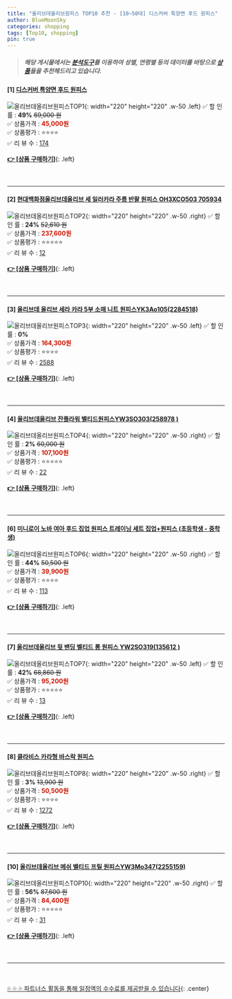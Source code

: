 ```yaml
---
title: "올리브데올리브원피스 TOP10 추천 - [10~50대] 디스커버 특양면 후드 원피스"
author: BlueMoonSky
categories: shopping
tags: [Top10, shopping]
pin: true
---
```


> ##### 해당 게시물에서는 [**분석도구**](https://itemscout.io/)를 이용하여 **성별**, **연령별** 등의 데이터를 바탕으로 [**상품**](https://link.coupang.com/a/baae76)들을 추천해드리고 있습니다.

#### [1] [디스커버 특양면 후드 원피스](https://link.coupang.com/re/AFFSDP?lptag=AF5964186&subid=bluemoonsky6999&pageKey=7625518378&traceid=V0-153&itemId=20226217909&vendorItemId=87315308428)
![올리브데올리브원피스TOP1](https://thumbnail9.coupangcdn.com/thumbnails/remote/230x230ex/image/vendor_inventory/ff57/3be902cd207698386370d64cd2b073df7bb2c8e777ec1ee8c295a9f147fa.jpg){: width="220" height="220" .w-50 .left}
✅ 할 인 률 : **49%** ~~<del class="base-price"> 69,000  </del>원~~<br>
✅ 상품가격 : <span style="color:#cb1400"> **45,000원** </span><br>
✅ 상품평가 : ⭐⭐⭐⭐<br>
✅ 리 뷰 수 : [174](https://link.coupang.com/re/AFFSDP?lptag=AF5964186&subid=bluemoonsky6999&pageKey=7625518378&traceid=V0-153&itemId=20226217909&vendorItemId=87315308428)<br>
<br>
[**👉  [상품 구매하기]**](https://link.coupang.com/re/AFFSDP?lptag=AF5964186&subid=bluemoonsky6999&pageKey=7625518378&traceid=V0-153&itemId=20226217909&vendorItemId=87315308428){: .left}
<br>
<br>
<br>

***

#### [2] [현대백화점올리브데올리브 세 일러카라 주름 반팔 원피스 OH3XCO503 705934](https://link.coupang.com/re/AFFSDP?lptag=AF5964186&subid=bluemoonsky6999&pageKey=7545422298&traceid=V0-153&itemId=19845470055&vendorItemId=86946868155)
![올리브데올리브원피스TOP2](https://thumbnail6.coupangcdn.com/thumbnails/remote/230x230ex/image/vendor_inventory/5d70/c0a6f628d786882c169628bd546630fd93c0f03c79a3635f7e6e92a843cb.jpg){: width="220" height="220" .w-50 .right}
✅ 할 인 률 : **24%** ~~<del class="base-price"> 52,610  </del>원~~<br>
✅ 상품가격 : <span style="color:#cb1400"> **237,600원** </span><br>
✅ 상품평가 : ⭐⭐⭐⭐⭐<br>
✅ 리 뷰 수 : [12](https://link.coupang.com/re/AFFSDP?lptag=AF5964186&subid=bluemoonsky6999&pageKey=7545422298&traceid=V0-153&itemId=19845470055&vendorItemId=86946868155)<br>
<br>
[**👉  [상품 구매하기]**](https://link.coupang.com/re/AFFSDP?lptag=AF5964186&subid=bluemoonsky6999&pageKey=7545422298&traceid=V0-153&itemId=19845470055&vendorItemId=86946868155){: .left}
<br>
<br>
<br>

***

#### [3] [올리브데 올리브 세라 카라 5부 소매 니트 원피스YK3Ao105(2284518)](https://link.coupang.com/re/AFFSDP?lptag=AF5964186&subid=bluemoonsky6999&pageKey=7615924287&traceid=V0-153&itemId=20180844371&vendorItemId=87272539699)
![올리브데올리브원피스TOP3](https://thumbnail8.coupangcdn.com/thumbnails/remote/230x230ex/image/vendor_inventory/055a/09f5ec1e3f37b44d8d1af7194bddd7d8317d5a81dc6dc4681cfd7fc6dd8f.jpg){: width="220" height="220" .w-50 .left}
✅ 할 인 률 : **0%** <br>
✅ 상품가격 : <span style="color:#cb1400"> **164,300원** </span><br>
✅ 상품평가 : ⭐⭐⭐⭐<br>
✅ 리 뷰 수 : [2588](https://link.coupang.com/re/AFFSDP?lptag=AF5964186&subid=bluemoonsky6999&pageKey=7615924287&traceid=V0-153&itemId=20180844371&vendorItemId=87272539699)<br>
<br>
[**👉  [상품 구매하기]**](https://link.coupang.com/re/AFFSDP?lptag=AF5964186&subid=bluemoonsky6999&pageKey=7615924287&traceid=V0-153&itemId=20180844371&vendorItemId=87272539699){: .left}
<br>
<br>
<br>

***

#### [4] [올리브데올리브 잔플라워 벨티드원피스YW3SO303(258978 )](https://link.coupang.com/re/AFFSDP?lptag=AF5964186&subid=bluemoonsky6999&pageKey=7601570648&traceid=V0-153&itemId=20110031574&vendorItemId=87204804894)
![올리브데올리브원피스TOP4](https://thumbnail9.coupangcdn.com/thumbnails/remote/230x230ex/image/vendor_inventory/8271/a2774b9e5c00a3dcb7419fe33e961de69c3064a9fcef103fc62fbf6e8294.jpg){: width="220" height="220" .w-50 .right}
✅ 할 인 률 : **2%** ~~<del class="base-price"> 60,000  </del>원~~<br>
✅ 상품가격 : <span style="color:#cb1400"> **107,100원** </span><br>
✅ 상품평가 : ⭐⭐⭐⭐⭐<br>
✅ 리 뷰 수 : [22](https://link.coupang.com/re/AFFSDP?lptag=AF5964186&subid=bluemoonsky6999&pageKey=7601570648&traceid=V0-153&itemId=20110031574&vendorItemId=87204804894)<br>
<br>
[**👉  [상품 구매하기]**](https://link.coupang.com/re/AFFSDP?lptag=AF5964186&subid=bluemoonsky6999&pageKey=7601570648&traceid=V0-153&itemId=20110031574&vendorItemId=87204804894){: .left}
<br>
<br>
<br>

***

#### [6] [미니로이 노바 여아 후드 집업 원피스 트레이닝 세트 집업+원피스 (초등학생 - 중학생)](https://link.coupang.com/re/AFFSDP?lptag=AF5964186&subid=bluemoonsky6999&pageKey=7164220332&traceid=V0-153&itemId=18035791428&vendorItemId=85190246559)
![올리브데올리브원피스TOP6](https://thumbnail9.coupangcdn.com/thumbnails/remote/230x230ex/image/vendor_inventory/92b6/101150d34d20bdc451239c222316025985e04dc9a8474e4871fac8b79d1a.jpg){: width="220" height="220" .w-50 .right}
✅ 할 인 률 : **44%** ~~<del class="base-price"> 50,500  </del>원~~<br>
✅ 상품가격 : <span style="color:#cb1400"> **39,900원** </span><br>
✅ 상품평가 : ⭐⭐⭐⭐<br>
✅ 리 뷰 수 : [113](https://link.coupang.com/re/AFFSDP?lptag=AF5964186&subid=bluemoonsky6999&pageKey=7164220332&traceid=V0-153&itemId=18035791428&vendorItemId=85190246559)<br>
<br>
[**👉  [상품 구매하기]**](https://link.coupang.com/re/AFFSDP?lptag=AF5964186&subid=bluemoonsky6999&pageKey=7164220332&traceid=V0-153&itemId=18035791428&vendorItemId=85190246559){: .left}
<br>
<br>
<br>

***

#### [7] [올리브데올리브 뒷 밴딩 벨티드 롱 원피스 YW2SO319(135612 )](https://link.coupang.com/re/AFFSDP?lptag=AF5964186&subid=bluemoonsky6999&pageKey=7525204685&traceid=V0-153&itemId=19745495369&vendorItemId=86849103760)
![올리브데올리브원피스TOP7](https://thumbnail8.coupangcdn.com/thumbnails/remote/230x230ex/image/vendor_inventory/9ff2/10482fa9cc3eeb387e3a0a9cbc04c5f5d1475be834a8426350b19b44dd68.jpg){: width="220" height="220" .w-50 .left}
✅ 할 인 률 : **42%** ~~<del class="base-price"> 68,860  </del>원~~<br>
✅ 상품가격 : <span style="color:#cb1400"> **95,200원** </span><br>
✅ 상품평가 : ⭐⭐⭐⭐⭐<br>
✅ 리 뷰 수 : [13](https://link.coupang.com/re/AFFSDP?lptag=AF5964186&subid=bluemoonsky6999&pageKey=7525204685&traceid=V0-153&itemId=19745495369&vendorItemId=86849103760)<br>
<br>
[**👉  [상품 구매하기]**](https://link.coupang.com/re/AFFSDP?lptag=AF5964186&subid=bluemoonsky6999&pageKey=7525204685&traceid=V0-153&itemId=19745495369&vendorItemId=86849103760){: .left}
<br>
<br>
<br>

***

#### [8] [클라비스 카라형 바스락 원피스](https://link.coupang.com/re/AFFSDP?lptag=AF5964186&subid=bluemoonsky6999&pageKey=6746681701&traceid=V0-153&itemId=15765260646&vendorItemId=82978658338)
![올리브데올리브원피스TOP8](https://thumbnail9.coupangcdn.com/thumbnails/remote/230x230ex/image/retail/images/2022/08/31/20/8/b2c5d18f-eb22-46aa-b467-705adb6ca259.jpg){: width="220" height="220" .w-50 .right}
✅ 할 인 률 : **3%** ~~<del class="base-price"> 13,900  </del>원~~<br>
✅ 상품가격 : <span style="color:#cb1400"> **50,500원** </span><br>
✅ 상품평가 : ⭐⭐⭐⭐<br>
✅ 리 뷰 수 : [1272](https://link.coupang.com/re/AFFSDP?lptag=AF5964186&subid=bluemoonsky6999&pageKey=6746681701&traceid=V0-153&itemId=15765260646&vendorItemId=82978658338)<br>
<br>
[**👉  [상품 구매하기]**](https://link.coupang.com/re/AFFSDP?lptag=AF5964186&subid=bluemoonsky6999&pageKey=6746681701&traceid=V0-153&itemId=15765260646&vendorItemId=82978658338){: .left}
<br>
<br>
<br>

***

#### [10] [올리브데올리브 메쉬 벨티드 프릴 원피스YW3Mo347(2255159)](https://link.coupang.com/re/AFFSDP?lptag=AF5964186&subid=bluemoonsky6999&pageKey=7613681000&traceid=V0-153&itemId=20170525354&vendorItemId=87262720840)
![올리브데올리브원피스TOP10](https://thumbnail10.coupangcdn.com/thumbnails/remote/230x230ex/image/vendor_inventory/f1f0/de1675d5db0913a51e1aafdcfc16793a27621ef5ca0d80c4dce3098b0e85.jpg){: width="220" height="220" .w-50 .right}
✅ 할 인 률 : **56%** ~~<del class="base-price"> 87,600  </del>원~~<br>
✅ 상품가격 : <span style="color:#cb1400"> **84,400원** </span><br>
✅ 상품평가 : ⭐⭐⭐⭐⭐<br>
✅ 리 뷰 수 : [31](https://link.coupang.com/re/AFFSDP?lptag=AF5964186&subid=bluemoonsky6999&pageKey=7613681000&traceid=V0-153&itemId=20170525354&vendorItemId=87262720840)<br>
<br>
[**👉  [상품 구매하기]**](https://link.coupang.com/re/AFFSDP?lptag=AF5964186&subid=bluemoonsky6999&pageKey=7613681000&traceid=V0-153&itemId=20170525354&vendorItemId=87262720840){: .left}
<br>
<br>
<br>

***
<br><br>[💦 💦 💦 파트너스 활동을 통해 일정액의 수수료를 제공받을 수 있습니다](https://link.coupang.com/a/baae76){: .center}